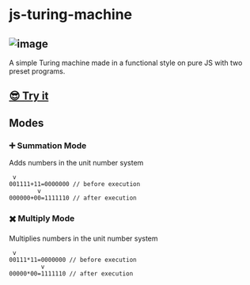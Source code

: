 # js-turing-machine
![image](https://github.com/GalaxyShad/js-turing-machine/assets/52833080/21d2baa1-2d3c-4569-9359-44e9d66adbd3)
---

A simple Turing machine made in a functional style on pure JS with two preset programs. 
## [😎 Try it](https://galaxyshad.github.io/js-turing-machine/)
## Modes
### ➕ Summation Mode 
Adds numbers in the unit number system
```
 v
001111+11=0000000 // before execution
        v
000000+00=1111110 // after execution
```
### ✖️ Multiply Mode 
Multiplies numbers in the unit number system
```
 v
00111*11=0000000 // before execution
         v
00000*00=1111110 // after execution
```



